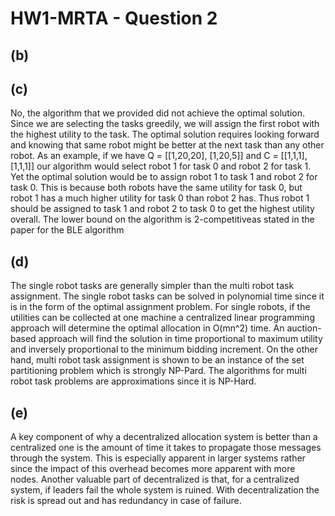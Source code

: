 # HW1-MRTA - Question 2

## (b)

## (c)
No, the algorithm that we provided did not achieve the optimal solution. Since we are selecting the tasks greedily, we will assign the first robot with the highest utility to the task. The optimal solution requires looking forward and knowing that same robot might be better at the next task than any other robot. As an example, if we have Q = [[1,20,20], [1,20,5]] and C = [[1,1,1],[1,1,1]] our algorithm would select robot 1 for task 0 and robot 2 for task 1. Yet the optimal solution would be to assign robot 1 to task 1 and robot 2 for task 0. This is because both robots have the same utility for task 0, but robot 1 has a much higher utility for task 0 than robot 2 has. Thus robot 1 should be assigned to task 1 and robot 2 to task 0 to get the highest utility overall. The lower bound on the algorithm is 2-competitiveas stated in the paper for the BLE algorithm

## (d)
The single robot tasks are generally simpler than the multi robot task assignment. The single robot tasks can be solved in polynomial time since it is in the form of the optimal assignment problem. For single robots, if the utilities can be collected at one machine a centralized linear programming approach will determine the optimal allocation in O(mn^2) time. An auction-based approach will find the solution in time proportional to maximum utility and inversely proportional to the minimum bidding increment. On the other hand, multi robot task assignment is shown to be an instance of the set partitioning problem which is strongly NP-Pard. The algorithms for multi robot task problems are approximations since it is NP-Hard.

## (e)
A key component of why a decentralized allocation system is better than a centralized one is the amount of time it takes to propagate those messages through the system. This is especially apparent in larger systems rather since the impact of this overhead becomes more apparent with more nodes. Another valuable part of decentralized is that, for a centralized system, if leaders fail the whole system is ruined. With decentralization the risk is spread out and has redundancy in case of failure. 